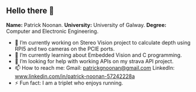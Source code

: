 ## Hello there 👋

**Name:** Patrick Noonan.
**University:** University of Galway.
**Degree:** Computer and Electronic Engineering.

- 🔭 I’m currently working on Stereo Vision project to calculate depth using RPI5 and two cameras on the PCIE ports. 
- 🌱 I’m currently learning about Embedded Vision and C programming.
- 🤔 I’m looking for help with working APIs on my strava API project.
- 📫 How to reach me: Gmail: patrickgnoonan@gmail.com
                      LinkedIn: www.linkedin.com/in/patrick-noonan-57242228a
- ⚡ Fun fact: I am a triplet who enjoys running.

